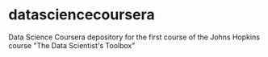 datasciencecoursera
===================

Data Science Coursera depository for the first course of the Johns Hopkins course "The Data Scientist's Toolbox"
